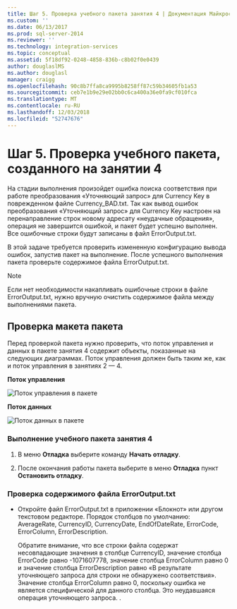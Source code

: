 ```yaml
---
title: Шаг 5. Проверка учебного пакета занятия 4 | Документация Майкрософт
ms.custom: ''
ms.date: 06/13/2017
ms.prod: sql-server-2014
ms.reviewer: ''
ms.technology: integration-services
ms.topic: conceptual
ms.assetid: 5f18df92-0248-4858-836b-c8b02f0e0439
author: douglaslMS
ms.author: douglasl
manager: craigg
ms.openlocfilehash: 90c8b7ffa8ca9995b8258ff87c59b34605fb1a53
ms.sourcegitcommit: ceb7e1b9e29e02bb0c6ca400a36e0fa9cf010fca
ms.translationtype: MT
ms.contentlocale: ru-RU
ms.lasthandoff: 12/03/2018
ms.locfileid: "52747676"
---
```

# <a name="step-5-testing-the-lesson-4-tutorial-package"></a>Шаг 5. Проверка учебного пакета, созданного на занятии 4
  На стадии выполнения произойдет ошибка поиска соответствия при работе преобразования «Уточняющий запрос» для Currency Key в поврежденном файле Currency_BAD.txt. Так как вывод ошибок преобразования «Уточняющий запрос» для Currency Key настроен на перенаправление строк новому адресату «неудачные обращения», операция не завершится ошибкой, и пакет будет успешно выполнен. Все ошибочные строки будут записаны в файл ErrorOutput.txt.  
  
 В этой задаче требуется проверить измененную конфигурацию вывода ошибок, запустив пакет на выполнение. После успешного выполнения пакета проверьте содержимое файла ErrorOutput.txt.  
  
> [!NOTE]  
>  Если нет необходимости накапливать ошибочные строки в файле ErrorOutput.txt, нужно вручную очистить содержимое файла между выполнениями пакета.  
  
## <a name="checking-the-package-layout"></a>Проверка макета пакета  
 Перед проверкой пакета нужно проверить, что поток управления и данных в пакете занятия 4 содержит объекты, показанные на следующих диаграммах. Поток управления должен быть таким же, как и поток управления в занятиях 2 — 4.  
  
 **Поток управления**  
  
 ![Поток управления в пакете](../../2014/tutorials/media/task4lesson2control.gif "Поток управления в пакете")  
  
 **Поток данных**  
  
 ![Поток данных в пакете](../../2014/tutorials/media/task5lesson5data.gif "Поток данных в пакете")  
  
### <a name="to-run-the-lesson-4-tutorial-package"></a>Выполнение учебного пакета занятия 4  
  
1.  В меню **Отладка** выберите команду **Начать отладку**.  
  
2.  После окончания работы пакета выберите в меню **Отладка** пункт **Остановить отладку**.  
  
### <a name="to-verify-the-contents-of-the-erroroutputtxt-file"></a>Проверка содержимого файла ErrorOutput.txt  
  
-   Откройте файл ErrorOutput.txt в приложении «Блокнот» или другом текстовом редакторе. Порядок столбцов по умолчанию: AverageRate, CurrencyID, CurrencyDate, EndOfDateRate, ErrorCode, ErrorColumn, ErrorDescription.  
  
     Обратите внимание, что все строки файла содержат несовпадающие значения в столбце CurrencyID, значение столбца ErrorCode равно -1071607778, значение столбца ErrorColumn равно 0 и значение столбца ErrorDescription равно «В результате уточняющего запроса для строки не обнаружено соответствия». Значение столбца ErrorColumn равно 0, поскольку ошибка не является специфической для данного столбца. Это неудавшаяся операция уточняющего запроса. .  
  
  
